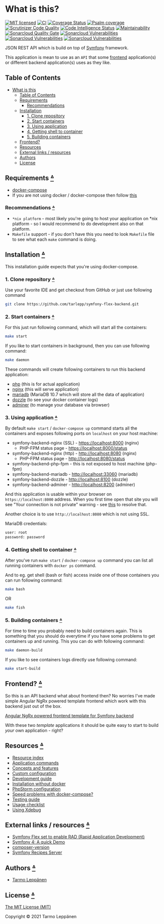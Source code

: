 # What is this?

[![MIT licensed](https://img.shields.io/badge/license-MIT-blue.svg)](LICENSE)
[![CI](https://github.com/tarlepp/symfony-flex-backend/workflows/CI/badge.svg)](https://github.com/tarlepp/symfony-flex-backend/actions?query=workflow%3ACI)
[![Coverage Status](https://coveralls.io/repos/github/tarlepp/symfony-flex-backend/badge.svg?branch=master)](https://coveralls.io/github/tarlepp/symfony-flex-backend?branch=master)
[![Psalm coverage](https://shepherd.dev/github/tarlepp/symfony-flex-backend/coverage.svg)](https://shepherd.dev/github/tarlepp/symfony-flex-backend)
[![Scrutinizer Code Quality](https://scrutinizer-ci.com/g/tarlepp/symfony-flex-backend/badges/quality-score.png?b=master)](https://scrutinizer-ci.com/g/tarlepp/symfony-flex-backend/?branch=master)
[![Code Intelligence Status](https://scrutinizer-ci.com/g/tarlepp/symfony-flex-backend/badges/code-intelligence.svg?b=master)](https://scrutinizer-ci.com/code-intelligence)
[![Maintainability](https://api.codeclimate.com/v1/badges/69d6dc6b9fb4791e6b92/maintainability)](https://codeclimate.com/github/tarlepp/symfony-flex-backend/maintainability)
[![Sonarcloud Quality Gate](https://sonarcloud.io/api/project_badges/measure?project=github.com.tarlepp.symfony-flex-backend&metric=alert_status)](https://sonarcloud.io/dashboard?id=github.com.tarlepp.symfony-flex-backend)
[![Sonarcloud Vulnerabilities](https://sonarcloud.io/api/project_badges/measure?project=github.com.tarlepp.symfony-flex-backend&metric=security_rating)](https://sonarcloud.io/dashboard?id=github.com.tarlepp.symfony-flex-backend)
[![Sonarcloud Vulnerabilities](https://sonarcloud.io/api/project_badges/measure?project=github.com.tarlepp.symfony-flex-backend&metric=sqale_rating)](https://sonarcloud.io/dashboard?id=github.com.tarlepp.symfony-flex-backend)
[![Sonarcloud Vulnerabilities](https://sonarcloud.io/api/project_badges/measure?project=github.com.tarlepp.symfony-flex-backend&metric=reliability_rating)](https://sonarcloud.io/dashboard?id=github.com.tarlepp.symfony-flex-backend)

JSON REST API which is build on top of [Symfony](https://symfony.com/)
framework.

This application is mean to use as an `API` that some [frontend](#frontend-table-of-contents)
application(s) or different backend application(s) uses as they like.

## Table of Contents

* [What is this](#what-is-this)
  * [Table of Contents](#table-of-contents)
  * [Requirements](#requirements-table-of-contents)
    * [Recommendations](#recommendations-table-of-contents)
  * [Installation](#installation-table-of-contents)
    * [1. Clone repository](#1-clone-repository-table-of-contents)
    * [2. Start containers](#2-start-containers-table-of-contents)
    * [3. Using application](#3-using-application-table-of-contents)
    * [4. Getting shell to container](#4-getting-shell-to-container-table-of-contents)
    * [5. Building containers](#5-building-containers-table-of-contents)
  * [Frontend?](#frontend-table-of-contents)
  * [Resources](#resources-table-of-contents)
  * [External links / resources](#external-links--resources-table-of-contents)
  * [Authors](#authors-table-of-contents)
  * [License](#license-table-of-contents)

## Requirements [ᐞ](#table-of-contents)

* [docker-compose](https://docs.docker.com/compose/install/)
* If you are not using docker / docker-compose then follow [this](doc/INSTALLATION_WITHOUT_DOCKER.md)

### Recommendations [ᐞ](#table-of-contents)

* `*nix platform` - most likely you're going to host your application on *nix
  platform - so I would recommend to do development also on that platform.
* `Makefile` support - if you don't have this you need to look `Makefile` file
  to see what each `make` command is doing.

## Installation [ᐞ](#table-of-contents)

This installation guide expects that you're using docker-compose.

### 1. Clone repository [ᐞ](#table-of-contents)

Use your favorite IDE and get checkout from GitHub or just use following
command

```bash
git clone https://github.com/tarlepp/symfony-flex-backend.git
```

### 2. Start containers [ᐞ](#table-of-contents)

For this just run following command, which will start all the containers:

```bash
make start
```

If you like to start containers in background, then you can use following
command:

```bash
make daemon
```

These commands will create following containers to run this backend
application:

* [php](https://www.php.net/) (this is for actual application)
* [nginx](https://www.nginx.com/) (this will serve application)
* [mariadb](https://mariadb.org/) (MariaDB 10.7 which will store all the data
  of application)
* [dozzle](https://dozzle.dev/) (to see your docker container logs)
* [adminer](https://www.adminer.org/) (to manage your database via browser)

### 3. Using application [ᐞ](#table-of-contents)

By default `make start` / `docker-compose up` command starts all the containers
and exposes following ports on `localhost` on your host machine:

* symfony-backend-nginx (SSL) - [https://localhost:8000](https://localhost:8000) (nginx)
  * PHP-FPM status page -  [https://localhost:8000/status](https://localhost:8000/status)
* symfony-backend-nginx (http) - [http://localhost:8080](http://localhost:8080) (nginx)
  * PHP-FPM status page -  [http://localhost:8080/status](http://localhost:8080/status)
* symfony-backend-php-fpm - this is not exposed to host machine (php-fpm)
* symfony-backend-mariadb - [http://localhost:33060](http://localhost:33060) (mariadb)
* symfony-backend-dozzle - [http://localhost:8100](http://localhost:8100) (dozzle)
* symfony-backend-adminer - [http://localhost:8200](http://localhost:8200) (adminer)

And this application is usable within your browser on `https://localhost:8000`
address. When you first time open that site you will see "Your connection is
not private" warning - see [this](./docker/nginx/ssl/README.md) to resolve that.

Another choice is to use `http://localhost:8080` which is not using SSL.

MariaDB credentials:

```bash
user: root
password: password
```

### 4. Getting shell to container [ᐞ](#table-of-contents)

After you've run `make start` / `docker-compose up` command you can list all
running containers with `docker ps` command.

And to eg. get shell (bash or fish) access inside one of those containers you
can run following command:

```bash
make bash
```

OR

```bash
make fish
```

### 5. Building containers [ᐞ](#table-of-contents)

For time to time you probably need to build containers again. This is something
that you should do everytime if you have some problems to get containers up and
running. This you can do with following command:

```bash
make daemon-build
```

If you like to see containers logs directly use following command:

```bash
make start-build
```

## Frontend? [ᐞ](#table-of-contents)

So this is an API backend what about frontend then? No worries I've made simple
Angular NgRx powered template frontend which work with this backend just out of
the box.

[Angular NgRx powered frontend template for Symfony backend](https://github.com/tarlepp/angular-ngrx-frontend)

With these two _template_ applications it should be quite easy to start to
build _your_ own application - right?

## Resources [ᐞ](#table-of-contents)

* [Resource index](doc/README.md)
* [Application commands](doc/COMMANDS.md)
* [Concepts and features](doc/CONCEPTS_AND_FEATURES.md)
* [Custom configuration](doc/CUSTOM_CONFIGURATION.md)
* [Development guide](doc/DEVELOPMENT.md)
* [Installation without docker](doc/INSTALLATION_WITHOUT_DOCKER.md)
* [PhpStorm configuration](doc/PHPSTORM.md)
* [Speed problems with docker-compose?](doc/SPEED_UP_DOCKER_COMPOSE.md)
* [Testing guide](doc/TESTING.md)
* [Usage checklist](doc/USAGE_CHECKLIST.md)
* [Using Xdebug](doc/XDEBUG.md)

## External links / resources [ᐞ](#table-of-contents)

* [Symfony Flex set to enable RAD (Rapid Application Development)](https://www.symfony.fi/entry/symfony-flex-to-enable-rad-rapid-application-development)
* [Symfony 4: A quick Demo](https://medium.com/@fabpot/symfony-4-a-quick-demo-da7d32be323)
* [composer-version](https://github.com/vutran/composer-version)
* [Symfony Recipes Server](https://symfony.sh/)

## Authors [ᐞ](#table-of-contents)

* [Tarmo Leppänen](https://github.com/tarlepp)

## License [ᐞ](#table-of-contents)

[The MIT License (MIT)](LICENSE)

Copyright © 2021 Tarmo Leppänen
